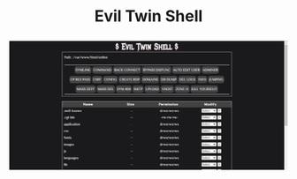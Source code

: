<h1><p align="center">Evil Twin Shell</p></h1>
<img src="https://raw.githubusercontent.com/1337r0j4n/php-backdoors/main/.img/33.jpeg">
